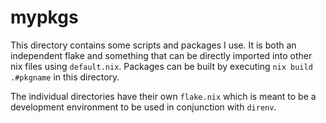 # mypkgs

This directory contains some scripts and packages I use.
It is both an independent flake and something that can be directly imported into other
nix files using `default.nix`. Packages can be built by executing `nix build .#pkgname` in this directory.

The individual directories have their own `flake.nix` which is meant to be
a development environment to be used in conjunction with `direnv`.